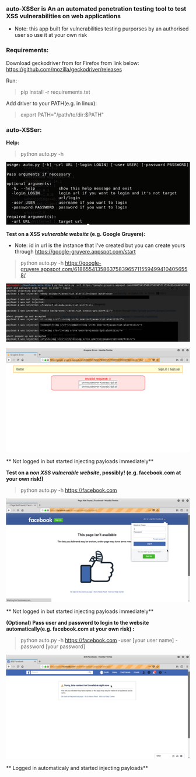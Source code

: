 ### auto-XSSer is An an automated penetration testing tool to test XSS vulnerabilities on web applications
* Note: this app built for vulnerabilities testing purporses by an authorised user so use it at your own risk

### Requirements:
Download geckodriver from for Firefox from link below:
https://github.com/mozilla/geckodriver/releases

Run:
>pip install -r requirements.txt


Add driver to your PATH(e.g. in linux):
>export PATH="/path/to/dir:$PATH"

### auto-XSSer:
**Help:**
>python auto.py -h

![Alt text](/images/auto-XSSer-help-command.png?raw=true "help command")

**Test on a XSS *vulnerable website* (e.g. Google Gruyere):**
* Note: id in url is the instance that I've created but you can create yours through https://google-gruyere.appspot.com/start

>python auto.py -h https://google-gruyere.appspot.com/618655413586375839657115594994104056558/

![Alt text](/images/auto-XSSer-Google-Gruyere-terminal.png?raw=true "Google Gruyere terminal")

![Alt text](/images/auto-XSSer-Google-Gruyere-Firefox.png?raw=true "auto XSSer Google Gruyere Firefox")

** Not logged in but started injecting payloads immediately**

**Test on a *non XSS vulnerable website*, possibly! (e.g. facebook.com at your own risk!)**
>python auto.py -h https://facebook.com

![Alt text](/images/auto-XSSer-Facebook-Firefox.png?raw=true "auto XSSer Facebook Firefox")

** Not logged in but started injecting payloads immediately**

**(Optional) Pass user and password to login to the website automatically(e.g. facebook.com at your own risk) :**
>python auto.py -h https://facebook.com -user [your user name] -password [your password]

![Alt text](/images/auto-XSSer-Facebook-loggedin-Firefox.png?raw=true "auto XSSer Facebook logged in Firefox")

** Logged in automaticaly and started injecting payloads**